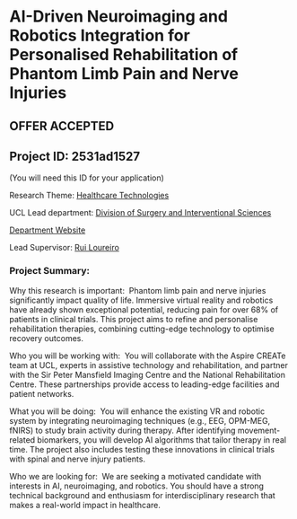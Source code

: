 # AI-Driven Neuroimaging and Robotics Integration for Personalised Rehabilitation of Phantom Limb Pain and Nerve Injuries

## **OFFER ACCEPTED**

## Project ID: **2531ad1527**
(You will need this ID for your application)

Research Theme: [Healthcare Technologies](../themes/healthcare-technologies.md)

UCL Lead department: [Division of Surgery and Interventional Sciences](../departments/division-of-surgery-and-interventional-sciences.md)

[Department Website](https://www.ucl.ac.uk/surgery)

Lead Supervisor: [Rui Loureiro](https://profiles.ucl.ac.uk/43348)

### Project Summary:

Why this research is important:  Phantom limb pain and nerve injuries significantly impact quality of life. Immersive virtual reality and robotics have already shown exceptional potential, reducing pain for over 68% of patients in clinical trials. This project aims to refine and personalise rehabilitation therapies, combining cutting-edge technology to optimise recovery outcomes.

Who you will be working with:  You will collaborate with the Aspire CREATe team at UCL, experts in assistive technology and rehabilitation, and partner with the Sir Peter Mansfield Imaging Centre and the National Rehabilitation Centre. These partnerships provide access to leading-edge facilities and patient networks.

What you will be doing:  You will enhance the existing VR and robotic system by integrating neuroimaging techniques (e.g., EEG, OPM-MEG, fNIRS) to study brain activity during therapy. After identifying movement-related biomarkers, you will develop AI algorithms that tailor therapy in real time. The project also includes testing these innovations in clinical trials with spinal and nerve injury patients.

Who we are looking for:  We are seeking a motivated candidate with interests in AI, neuroimaging, and robotics. You should have a strong technical background and enthusiasm for interdisciplinary research that makes a real-world impact in healthcare.
